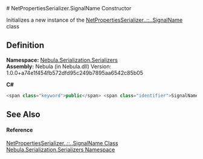 ﻿<document xml:space="preserve">
<file name="M_Nebula_Serialization_Serializers_NetPropertiesSerializer_SignalName__ctor" /># NetPropertiesSerializer.SignalName Constructor<span id="PageHeader"> </span>


Initializes a new instance of the <a href="T_Nebula_Serialization_Serializers_NetPropertiesSerializer_SignalName">NetPropertiesSerializer<span class="languageSpecificText"><span class="cs">.</span><span class="vb">.</span><span class="cpp">::</span><span class="nu">.</span><span class="fs">.</span></span>SignalName</a> class

<SectionTitle xml:space="preserve">

## Definition
</SectionTitle>**Namespace:** <a href="N_Nebula_Serialization_Serializers">Nebula.Serialization.Serializers</a>  
**Assembly:** Nebula (in Nebula.dll) Version: 1.0.0+a74e1f454fb572dfd95c249b7895aa6542c85b05

**C#**
``` C#
<span class="keyword">public</span> <span class="identifier">SignalName</span>()
```

<SectionTitle xml:space="preserve">

## See Also
<span id="seeAlso"> </span></SectionTitle><SectionTitle xml:space="preserve">

#### Reference
</SectionTitle><a href="T_Nebula_Serialization_Serializers_NetPropertiesSerializer_SignalName">NetPropertiesSerializer<span class="languageSpecificText"><span class="cs">.</span><span class="vb">.</span><span class="cpp">::</span><span class="nu">.</span><span class="fs">.</span></span>SignalName Class</a>  
<a href="N_Nebula_Serialization_Serializers">Nebula.Serialization.Serializers Namespace</a>  
</document>